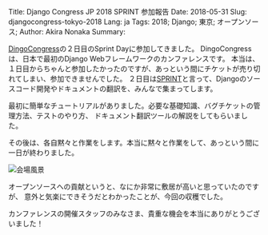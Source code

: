 Title:  Django Congress JP 2018 SPRINT 参加報告
Date: 2018-05-31
Slug: djangocongress-tokyo-2018
Lang: ja
Tags: 2018; Django; 東京; オープンソース;
Author: Akira Nonaka
Summary: 

[DingoCongress](https://djangocongress.jp)の２日目のSprint Dayに参加してきました。
DingoCongressは、日本で最初のDjango Webフレームワークのカンファレンスです。
本当は、１日目からちゃんと参加したかったのですが、あっという間にチケットが売り切れてしまい、参加できませんでした。
２日目は[SPRINT](https://djangocongress.jp/#sprint)と言って、Djangoのソースコード開発やドキュメントの翻訳を、みんなで集まってします。

最初に簡単なチュートリアルがありました。必要な基礎知識、バグチケットの管理方法、テストのやり方、
ドキュメント翻訳ツールの解説をしてもらいました。

その後は、各自黙々と作業をします。本当に黙々と作業をして、あっという間に一日が終わりました。

![会場風景]({filename}/images/djangocongress/djangocongress-sprint-2018.jpg)

オープンソースへの貢献というと、なにか非常に敷居が高いと思っていたのですが、
意外と気楽にできそうだとわかったことが、今回の収穫でした。

カンファレンスの開催スタッフのみなさま、貴重な機会を本当にありがとうございました！

